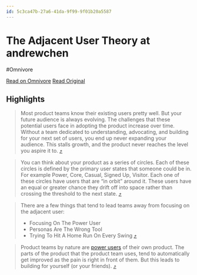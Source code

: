 ```yaml
---
id: 5c3ca47b-27a6-41da-9f99-9f01b20a5587
---
```


# The Adjacent User Theory at andrewchen
#Omnivore

[Read on Omnivore](https://omnivore.app/me/https-andrewchen-com-the-adjacent-user-theory-18fec062602)
[Read Original](https://andrewchen.com/the-adjacent-user-theory/)

## Highlights

> Most product teams know their existing users pretty well. But your future audience is always evolving. The challenges that these potential users face in adopting the product increase over time. Without a team dedicated to understanding, advocating, and building for your next set of users, you end up never expanding your audience. This stalls growth, and the product never reaches the level you aspire it to. [⤴️](https://omnivore.app/me/https-andrewchen-com-the-adjacent-user-theory-18fec062602#b2d9284a-9c24-4150-8558-86783afe23aa)  

> You can think about your product as a series of circles. Each of these circles is defined by the primary user states that someone could be in. For example Power, Core, Casual, Signed Up, Visitor. Each one of these circles have users that are “in orbit” around it. These users have an equal or greater chance they drift off into space rather than crossing the threshold to the next state. [⤴️](https://omnivore.app/me/https-andrewchen-com-the-adjacent-user-theory-18fec062602#6838ab49-ddfe-414b-8e36-e8cb666329e6)  

> There are a few things that tend to lead teams away from focusing on the adjacent user:
> 
> * Focusing On The Power User
> * Personas Are The Wrong Tool
> * Trying To Hit A Home Run On Every Swing [⤴️](https://omnivore.app/me/https-andrewchen-com-the-adjacent-user-theory-18fec062602#015bd9a6-a7f7-4e13-9973-0e095e93feeb)  

> Product teams by nature are [power users](https://andrewchen.co/power-user-curve/) of their own product. The parts of the product that the product team uses, tend to automatically get improved as the pain is right in front of them. But this leads to building for yourself (or your friends). [⤴️](https://omnivore.app/me/https-andrewchen-com-the-adjacent-user-theory-18fec062602#16d2d0a3-87c0-45cc-ba89-a84646a67400)  

